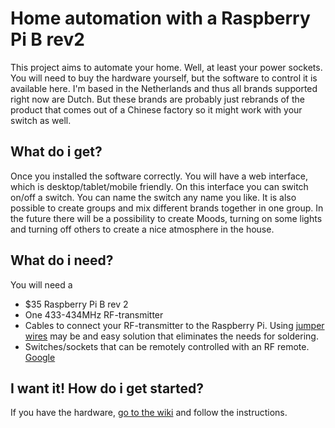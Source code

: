 # Home automation with a Raspberry Pi B rev2

This project aims to automate your home. Well, at least your power sockets. You will need to buy the hardware yourself, but the software to control it is available here. I'm based in the Netherlands and thus all brands supported right now are Dutch. But these brands are probably just rebrands of the product that comes out of a Chinese factory so it might work with your switch as well. 

## What do i get?
Once you installed the software correctly. You will have a web interface, which is desktop/tablet/mobile friendly. On this interface you can switch on/off a switch. You can name the switch any name you like. It is also possible to create groups and mix different brands together in one group. In the future there will be a possibility to create Moods, turning on some lights and turning off others to create a nice atmosphere in the house. 

## What do i need?
You will need a 
* $35 Raspberry Pi B rev 2
* One 433-434MHz RF-transmitter 
* Cables to connect your RF-transmitter to the Raspberry Pi. Using [jumper wires](https://www.google.com/search?q=jumper+wires) may be and easy solution that eliminates the needs for soldering. 
* Switches/sockets that can be remotely controlled with an RF remote. [Google](https://www.google.com/search?q=rf+controlled+socket)

## I want it! How do i get started?
If you have the hardware, [go to the wiki](https://github.com/Sijmen/SwitchIt/wiki) and follow the instructions.
